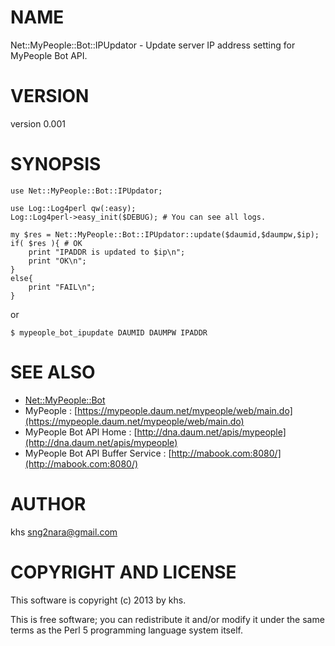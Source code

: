# NAME

Net::MyPeople::Bot::IPUpdator - Update server IP address setting for MyPeople Bot API. 

# VERSION

version 0.001

# SYNOPSIS

	use Net::MyPeople::Bot::IPUpdator;

	use Log::Log4perl qw(:easy);
	Log::Log4perl->easy_init($DEBUG); # You can see all logs.

	my $res = Net::MyPeople::Bot::IPUpdator::update($daumid,$daumpw,$ip);
	if( $res ){ # OK
		print "IPADDR is updated to $ip\n";
		print "OK\n";
	}
	else{
		print "FAIL\n";
	}

or

	$ mypeople_bot_ipupdate DAUMID DAUMPW IPADDR

# SEE ALSO

- [Net::MyPeople::Bot](http://search.cpan.org/perldoc?Net::MyPeople::Bot)
- MyPeople : [https://mypeople.daum.net/mypeople/web/main.do](https://mypeople.daum.net/mypeople/web/main.do)
- MyPeople Bot API Home : [http://dna.daum.net/apis/mypeople](http://dna.daum.net/apis/mypeople)
- MyPeople Bot API Buffer Service : [http://mabook.com:8080/](http://mabook.com:8080/)

# AUTHOR

khs <sng2nara@gmail.com>

# COPYRIGHT AND LICENSE

This software is copyright (c) 2013 by khs.

This is free software; you can redistribute it and/or modify it under
the same terms as the Perl 5 programming language system itself.
